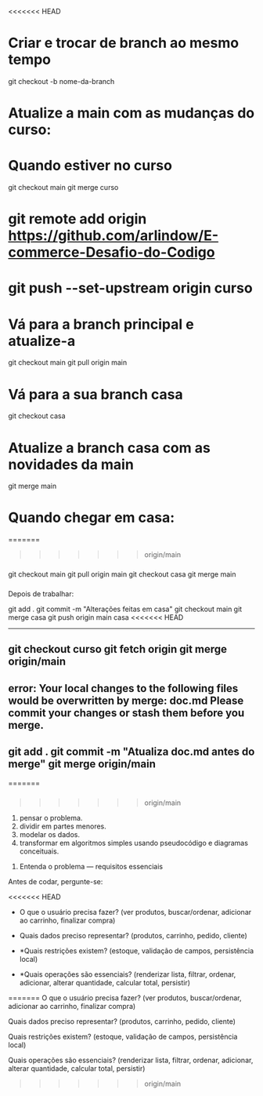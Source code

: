 <<<<<<< HEAD
# Criar e trocar de branch ao mesmo tempo  
git checkout -b nome-da-branch

# Atualize a main com as mudanças do curso: 
# Quando estiver no curso
git checkout main
git merge curso

# git remote add origin https://github.com/arlindow/E-commerce-Desafio-do-Codigo

# git push --set-upstream origin curso

# Vá para a branch principal e atualize-a
git checkout main
git pull origin main

# Vá para a sua branch casa
git checkout casa

# Atualize a branch casa com as novidades da main
git merge main

# Quando chegar em casa: ### 
=======
>>>>>>> origin/main

###
git checkout main
git pull origin main
git checkout casa
git merge main
###

###
Depois de trabalhar:

git add .
git commit -m "Alterações feitas em casa"
git checkout main
git merge casa
git push origin main casa
<<<<<<< HEAD

-----------------------------
git checkout curso
git fetch origin
git merge origin/main
---
error: Your local changes to the following files would be overwritten by merge: doc.md Please commit your changes or stash them before you merge.
---
git add .
git commit -m "Atualiza doc.md antes do merge"
git merge origin/main
------------------------------
=======
###
>>>>>>> origin/main


1. pensar o problema.
2. dividir em partes menores. 
3. modelar os dados.  
4. transformar em algoritmos simples usando pseudocódigo e diagramas conceituais.

1) Entenda o problema — requisitos essenciais

Antes de codar, pergunte-se:

<<<<<<< HEAD
* O que o usuário precisa fazer? (ver produtos, buscar/ordenar, adicionar ao carrinho, finalizar compra)

* Quais dados preciso representar? (produtos, carrinho, pedido, cliente)

* *Quais restrições existem? (estoque, validação de campos, persistência local)

* *Quais operações são essenciais? (renderizar lista, filtrar, ordenar, adicionar, alterar quantidade, calcular total, persistir)


=======
O que o usuário precisa fazer? (ver produtos, buscar/ordenar, adicionar ao carrinho, finalizar compra)

Quais dados preciso representar? (produtos, carrinho, pedido, cliente)

Quais restrições existem? (estoque, validação de campos, persistência local)

Quais operações são essenciais? (renderizar lista, filtrar, ordenar, adicionar, alterar quantidade, calcular total, persistir)
>>>>>>> origin/main

